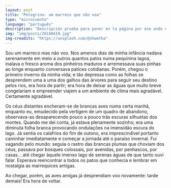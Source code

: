 ```yaml
---
layout: post
title: "Pelegrino: um marreco que não voa"
type: "microcuento"
language: "português"
description: "Descripción prueba para poner en la página por eso ando escribiendo cualquier cosa."
img: "img/posts/20140419.jpg"
img-creadits: "https://unsplash.com/@shwetha"
---
```


Sou um marreco mas não voo. Nos amenos dias de minha infância nadava serenamente em meio a outros quantos patos numa pequinina lagoa, inalava o fresco aroma dos pinheiros maduros e arremessava suas pinhas ao longe enquanto conversava patices cotidianas. Porém, chegou o primeiro inverno da minha vida; e tão depressa como as folhas se desprendem uma a uma dos galhos das árvores para seguir seu destino pelos rios, era hora de partir; era hora de deixar as águas que muito breve congelariam e empreender viajem a um ambiente de clima mais agradável. Certamente agradável.

Os céus distantes encheram-se de brancas aves numa certa manhã, enquanto eu, emudecido pela vertigem de um quadro de abandono, observava-as desaparecendo pouco a pouco trás escuras silhuetas dos montes. Quando me dei conta, já estava plenamente sozinho; era uma diminuta folha branca provocando ondulações na imensidão escura do lago. Já sentia os calafrios do fim de outono, era imprescindível portanto caminhar imediatamente e começar a jornada até o paraíso invernal. Fui vagando pelo mundo: seguia o rastro das brancas plumas que choviam dos céus, passava por bosques colossais, por avenidas, por penhascos, por casas… até chegar àquele imenso lago de serenas águas de que tanto ouvi falar. Esperava reencontrar a todos os patos que conhecia e lembrar em nostalgia as marrequices antigas.

Ao chegar, porém, as aves amigas já desprendiam voo novamente: tarde demais! Era hora de voltar.
